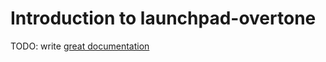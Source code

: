 # Introduction to launchpad-overtone

TODO: write [great documentation](http://jacobian.org/writing/what-to-write/)
